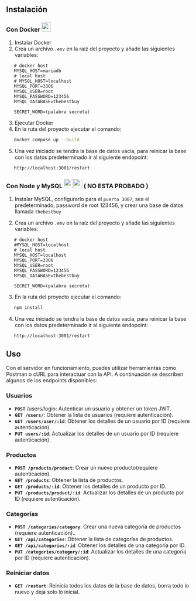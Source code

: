 ## Instalación

### Con Docker  <img src="https://skillicons.dev/icons?i=docker" width="25px"/>

 1. Instalar Docker
 2. Crea un archivo `.env` en la raíz del proyecto y añade las siguientes variables:
  ```env
     # docker host
     MYSQL_HOST=mariadb
     # local host
     # MYSQL_HOST=localhost
     MYSQL_PORT=3306
     MYSQL_USER=root
     MYSQL_PASSWORD=123456
     MYSQL_DATABASE=thebestbuy

     SECRET_WORD=(palabra secreta)
```
 3. Ejecutar Docker
 4. En la ruta del proyecto ejecutar el comando:

 ```bash
    docker compose up --build
```
 5. Una vez iniciado se tendra la base de datos vacia, para reinicar la base con los datos predeterminado ir al siguiente endopoint:

```bash
   http://localhost:3001/restart
```

### Con Node y MySQL <img src="https://skillicons.dev/icons?i=nodejs" width="25px"/><img src="https://skillicons.dev/icons?i=mysql" width="25px"/> ( NO ESTA PROBADO )
 1. Instalar MySQL, configurarlo para el ```puerto 3007```,  sea el predeterminado, password de root 123456, y crear una base de datos llamada ```thebestbuy```

 2. Crea un archivo `.env` en la raíz del proyecto y añade las siguientes variables:
  ```env
     # docker host
     #MYSQL_HOST=localhost
     # local host
     MYSQL_HOST=localhost
     MYSQL_PORT=3306
     MYSQL_USER=root
     MYSQL_PASSWORD=123456
     MYSQL_DATABASE=thebestbuy

     SECRET_WORD=(palabra secreta)
```
 3. En la ruta del proyecto ejecutar el comando:

 ```bash
    npm install
```
 4. Una vez iniciado se tendra la base de datos vacia, para reinicar la base con los datos predeterminado ir al siguiente endopoint:

```bash
   http://localhost:3001/restart
```
## Uso

Con el servidor en funcionamiento, puedes utilizar herramientas como Postman o cURL para interactuar con la API. A continuación se describen algunos de los endpoints disponibles:

### Usuarios

- **`POST`** /users/login: Autenticar un usuario y obtener un token JWT.
- **`GET /users/`**: Obtener la lista de usuarios (requiere autenticación).
- **`GET /users/user/:id`**: Obtener los detalles de un usuario por ID (requiere autenticación).
- **`PUT users/:id`**: Actualizar los detalles de un usuario por ID (requiere autenticación).

### Productos
- **`POST /products/product`**: Crear un nuevo producto(requiere autenticación).
- **`GET /products`**: Obtener la lista de productos.
- **`GET /products/:id`**: Obtener los detalles de un producto por ID.
- **`PUT /products/product/:id`**: Actualizar los detalles de un producto por ID (requiere autenticación).

### Categorías
- **`POST /categories/category`**: Crear una nueva categoría de productos (requiere autenticación)..
- **`GET /api/categories`**: Obtener la lista de categorías de productos.
- **`GET /api/categories/:id`**: Obtener los detalles de una categoría por ID.
- **`PUT /categories/category/:id`**: Actualizar los detalles de una categoría por ID (requiere autenticación).

### Reiniciar datos
- **`GET /restart`**: Reinicia todos los datos de la base de datos, borra todo lo nuevo y deja solo lo inicial.